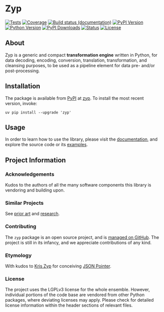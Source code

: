# Zyp

[![Tests](https://github.com/panodata/zyp/actions/workflows/tests.yml/badge.svg)](https://github.com/panodata/zyp/actions/workflows/tests.yml)
[![Coverage](https://codecov.io/gh/panodata/zyp/branch/main/graph/badge.svg)](https://app.codecov.io/gh/panodata/zyp)
[![Build status (documentation)](https://readthedocs.org/projects/zyp/badge/)](https://cratedb.com/docs/zyp/)
[![PyPI Version](https://img.shields.io/pypi/v/zyp.svg)](https://pypi.org/project/zyp/)
[![Python Version](https://img.shields.io/pypi/pyversions/zyp.svg)](https://pypi.org/project/zyp/)
[![PyPI Downloads](https://pepy.tech/badge/zyp/month)](https://pepy.tech/project/zyp/)
[![Status](https://img.shields.io/pypi/status/zyp.svg)](https://pypi.org/project/zyp/)
[![License](https://img.shields.io/pypi/l/zyp.svg)](https://pypi.org/project/zyp/)

## About

Zyp is a generic and compact **transformation engine** written in Python, for data
decoding, encoding, conversion, translation, transformation, and cleansing purposes,
to be used as a pipeline element for data pre- and/or post-processing.

## Installation
The package is available from [PyPI] at [zyp].
To install the most recent version, invoke:
```shell
uv pip install --upgrade 'zyp'
```

## Usage
In order to learn how to use the library, please visit the [documentation],
and explore the source code or its [examples].


## Project Information

### Acknowledgements
Kudos to the authors of all the many software components this library is
vendoring and building upon.

### Similar Projects
See [prior art] and [research].

### Contributing
The `zyp` package is an open source project, and is
[managed on GitHub]. The project is still in its infancy, and
we appreciate contributions of any kind.

### Etymology
With kudos to [Kris Zyp] for conceiving [JSON Pointer].

### License
The project uses the LGPLv3 license for the whole ensemble. However, individual
portions of the code base are vendored from other Python packages, where
deviating licenses may apply. Please check for detailed license information
within the header sections of relevant files.



[Apache Commons Codec]: https://commons.apache.org/proper/zyp/
[Change Data Capture (CDC)]: https://en.wikipedia.org/wiki/Change_data_capture
[documentation]: https://zyp.readthedocs.io/
[examples]: https://github.com/panodata/zyp/tree/main/examples
[JSON Pointer]: https://datatracker.ietf.org/doc/html/rfc6901
[Kris Zyp]: https://github.com/kriszyp
[managed on GitHub]: https://github.com/panodata/zyp
[prior art]: https://zyp.readthedocs.io/prior-art.html
[PyPI]: https://pypi.org/
[research]: https://zyp.readthedocs.io/research.html
[zyp]: https://pypi.org/project/zyp/
